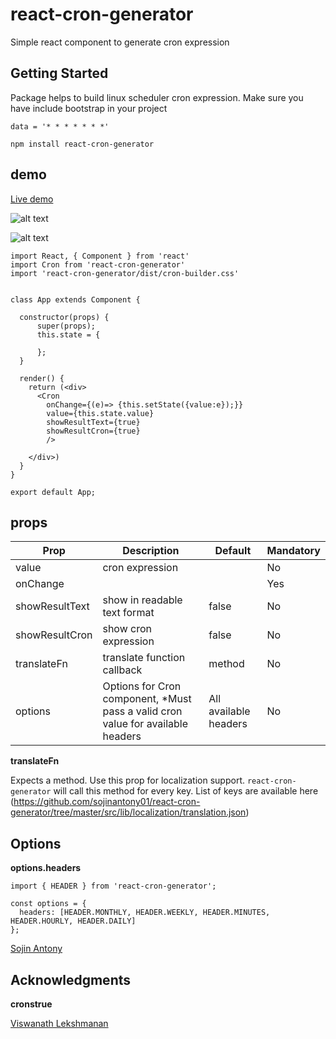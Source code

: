 # react-cron-generator

Simple react component to generate cron expression

## Getting Started

Package helps to build linux scheduler cron expression.
Make sure you have include bootstrap in your project

```
data = '* * * * * * *'
```
```
npm install react-cron-generator

```
## demo
[Live demo](https://sojinantony01.github.io/react-cron-generator/)

![alt text](https://raw.githubusercontent.com/sojinantony01/react-cron-generator/master/public/images/Screenshot%20from%202019-06-08%2000-31-31.png)

![alt text](https://raw.githubusercontent.com/sojinantony01/react-cron-generator/master/public/images/Screenshot%20from%202019-06-08%2000-31-57.png)


```
import React, { Component } from 'react'
import Cron from 'react-cron-generator'
import 'react-cron-generator/dist/cron-builder.css'


class App extends Component {

  constructor(props) {
      super(props);
      this.state = {
       
      };
  }

  render() {
    return (<div>
      <Cron
        onChange={(e)=> {this.setState({value:e});}}
        value={this.state.value}
        showResultText={true}
        showResultCron={true}
        />
                            
    </div>)
  }
}

export default App;

```
## props

| Prop | Description | Default | Mandatory
| --- | --- | -- | -- |
| value | cron expression  |  |  No |
| onChange |  |  | Yes
| showResultText | show in readable text format | false | No
| showResultCron | show cron expression | false | No
| translateFn | translate function callback | method | No
| options | Options for Cron component, *Must pass a valid cron value for available headers | All available headers | No

**translateFn**

Expects a method. Use this prop for localization support. `react-cron-generator` will call this method for every key. List of keys are available here (https://github.com/sojinantony01/react-cron-generator/tree/master/src/lib/localization/translation.json)

## Options

**options.headers**

```
import { HEADER } from 'react-cron-generator';

const options = {
  headers: [HEADER.MONTHLY, HEADER.WEEKLY, HEADER.MINUTES, HEADER.HOURLY, HEADER.DAILY]
};

```

[Sojin Antony](https://github.com/sojinantony01)

## Acknowledgments

**cronstrue**

[Viswanath Lekshmanan](https://viswanathl.in/)
